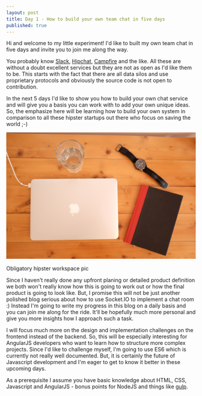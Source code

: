 ```yaml
---
layout: post
title: Day 1 - How to build your own team chat in five days
published: true
---
```


Hi and welcome to my little experiment! I'd like to built my own team chat in five days and invite you to join me along the way.

You probably know [Slack](https://slack.com/), [Hipchat](https://www.hipchat.com/), [Campfire](https://campfirenow.com/) and the like. All these are without a doubt excellent services but they are not as open as I'd like them to be. This starts with the fact that there are all data silos and use proprietary protocols and obviously the source code is not open to contribution.

In the next 5 days I'd like to show you how to build your own chat service and will give you a basis you can work with to add your own unique ideas. So, the emphasize here will be learning how to build your own system in comparison to all these hipster startups out there who focus on saving the world ;-)

<div class="centered-image ">
  <img src="/images/DSCF2636.JPG">
  <p>Obligatory hipster workspace pic</p>
</div>

Since I haven't really done any upfront planing or detailed product definition we both won't really know how this is going to work out or how the final product is going to look like. But, I promise this will not be just another polished blog serious about how to use Socket.IO to implement a chat room :) Instead I'm going to write my progress in this blog on a daily basis and you can join me along for the ride. It'll be hopefully much more personal and give you more insights how I approach such a task.

I will focus much more on the design and implementation challenges on the frontend instead of the backend. So, this will be especially interesting for AngularJS developers who want to learn how to structure more complex projects. Since I'd like to challenge myself, I'm going to use ES6 which is currently not really well documented. But, it is certainly the future of Javascript development and I'm eager to get to know it better in these upcoming days.

As a prerequisite I assume you have basic knowledge about HTML, CSS, Javascript and AngularJS - bonus points for NodeJS and things like [gulp](http://gulpjs.com/).





